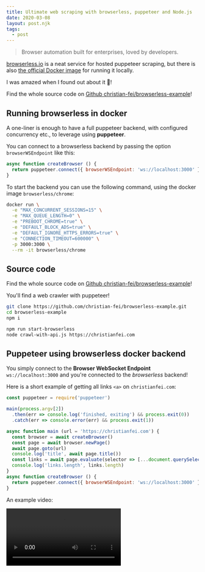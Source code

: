 ```yaml
---
title: Ultimate web scraping with browserless, puppeteer and Node.js
date: 2020-03-08
layout: post.njk
tags:
  - post
---
```


> Browser automation built for enterprises, loved by developers.

[browserless.io](https://www.browserless.io/) is a neat service for hosted puppeteer scraping, but there is also [the official Docker image](https://docs.browserless.io/docs/docker.html) for running it locally.

I was amazed when I found out about it 🤯!

Find the whole source code on [Github christian-fei/browserless-example](https://github.com/christian-fei/browserless-example)!

## Running browserless in docker

A one-liner is enough to have a full puppeteer backend, with configured concurrency etc., to leverage using **puppeteer**.

You can connect to a browserless backend by passing the option `browserWSEndpoint` like this:

```javascript
async function createBrowser () {
  return puppeteer.connect({ browserWSEndpoint: 'ws://localhost:3000' })
}
```

To start the backend you can use the following command, using the docker image `browserless/chrome`:

```bash
docker run \
  -e "MAX_CONCURRENT_SESSIONS=15" \
  -e "MAX_QUEUE_LENGTH=0" \
  -e "PREBOOT_CHROME=true" \
  -e "DEFAULT_BLOCK_ADS=true" \
  -e "DEFAULT_IGNORE_HTTPS_ERRORS=true" \
  -e "CONNECTION_TIMEOUT=600000" \
  -p 3000:3000 \
  --rm -it browserless/chrome
```

## Source code

Find the whole source code on [Github christian-fei/browserless-example](https://github.com/christian-fei/browserless-example)!

You'll find a web crawler with puppeteer!

```bash
git clone https://github.com/christian-fei/browserless-example.git
cd browserless-example
npm i

npm run start-browserless
node crawl-with-api.js https://christianfei.com
```

## Puppeteer using browserless docker backend

You simply connect to the **Browser WebSocket Endpoint** `ws://localhost:3000` and you're connected to the *browserless* backend!

Here is a short example of getting all links `<a>` on `christianfei.com`:

```javascript
const puppeteer = require('puppeteer')

main(process.argv[2])
  .then(err => console.log('finished, exiting') && process.exit(0))
  .catch(err => console.error(err) && process.exit(1))

async function main (url = 'https://christianfei.com') {
  const browser = await createBrowser()
  const page = await browser.newPage()
  await page.goto(url)
  console.log('title', await page.title())
  const links = await page.evaluate(selector => [...document.querySelectorAll(selector)], 'a')
  console.log('links.length', links.length)
}
async function createBrowser () {
  return puppeteer.connect({ browserWSEndpoint: 'ws://localhost:3000' })
}
```

An example video:

<video controls="" autoplay="" name="media">
  <source src="/assets/videos/crawl-with-api.mp4" type="video/mp4">
</video>

